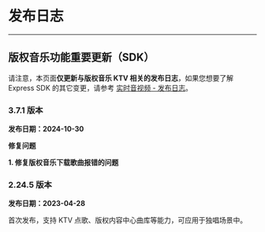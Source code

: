 # 发布日志

- - -

## 版权音乐功能重要更新（SDK）

<Warning title="注意">

请注意，本页面**仅更新与版权音乐 KTV 相关的发布日志**，如果您想要了解 Express SDK 的其它变更，请参考 [实时音视频 - 发布日志](/real-time-video-web/client-sdk/release-notes)。
</Warning>

### 3.7.1 版本

**发布日期：2024-10-30** 

**修复问题**

**1. 修复版权音乐下载歌曲报错的问题**

### 2.24.5 版本

**发布日期：2023-04-28** 

首次发布，支持 KTV 点歌、版权内容中心曲库等能力，可应用于独唱场景中。